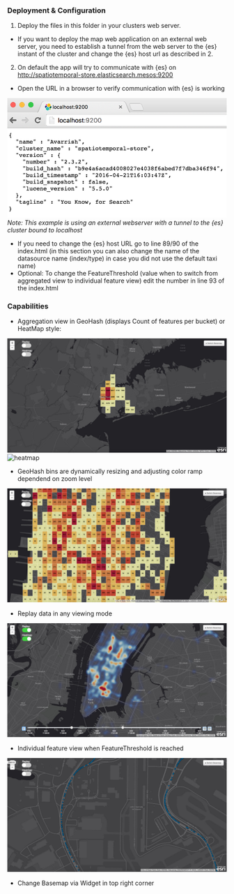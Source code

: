### Deployment & Configuration

1. Deploy the files in this folder in your clusters web server.
  * If you want to deploy the map web application on an external web server, you need to establish a tunnel from the web server to the {es} instant of the cluster and change the {es} host url as described in 2.
2. On default the app will try to communicate with {es} on http://spatiotemporal-store.elasticsearch.mesos:9200
  * Open the URL in a browser to verify communication with {es} is working
  
  ![{es} landing page with working communication](doc/{es}LandingPage.png)
  _Note: This example is using an external webserver with a tunnel to the {es} cluster bound to localhost_

  * If you need to change the {es} host URL go to line 89/90 of the index.html (in this section you can also change the name of the datasource name (index/type) in case you did not use the default taxi name)
  * Optional: To change the FeatureThreshold (value when to switch from aggregated view to individual feature view) edit the number in line 93 of the index.html
 
### Capabilities

* Aggregation view in GeoHash (displays Count of features per bucket) or HeatMap style:

![aggregation](doc/aggregation.png)
![heatmap](doc/heatmap.png)

 * GeoHash bins are dynamically resizing and adjusting color ramp dependend on zoom level

![aggregationCloseup](doc/aggregationCloseup.png)

* Replay data in any viewing mode

![heatmapReplay](doc/heatmapReplay.png)

* Individual feature view when FeatureThreshold is reached

![feature](doc/featureView.png)

* Change Basemap via Widget in top right corner
